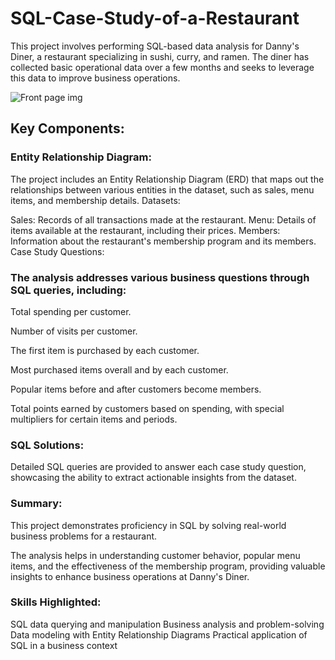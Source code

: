 # SQL-Case-Study-of-a-Restaurant
This project involves performing SQL-based data analysis for Danny's Diner, a restaurant specializing in sushi, curry, and ramen. The diner has collected basic operational data over a few months and seeks to leverage this data to improve business operations.

![Front page img](https://github.com/Ankit-vik-singh/SQL-Case-Study-of-a-Restaurant/assets/144229687/61c03909-074c-4b43-a154-53558e76cb92)

## Key Components:

### Entity Relationship Diagram:

The project includes an Entity Relationship Diagram (ERD) that maps out the relationships between various entities in the dataset, such as sales, menu items, and membership details.
Datasets:

Sales: Records of all transactions made at the restaurant.
Menu: Details of items available at the restaurant, including their prices.
Members: Information about the restaurant's membership program and its members.
Case Study Questions:

### The analysis addresses various business questions through SQL queries, including:
Total spending per customer.

Number of visits per customer.

The first item is purchased by each customer.

Most purchased items overall and by each customer.

Popular items before and after customers become members.

Total points earned by customers based on spending, with special multipliers for certain items and periods.

### SQL Solutions:

Detailed SQL queries are provided to answer each case study question, showcasing the ability to extract actionable insights from the dataset.

### Summary:
This project demonstrates proficiency in SQL by solving real-world business problems for a restaurant. 

The analysis helps in understanding customer behavior, popular menu items, and the effectiveness of the membership program, providing valuable insights to enhance business operations at Danny's Diner.

### Skills Highlighted:

SQL data querying and manipulation
Business analysis and problem-solving
Data modeling with Entity Relationship Diagrams
Practical application of SQL in a business context

